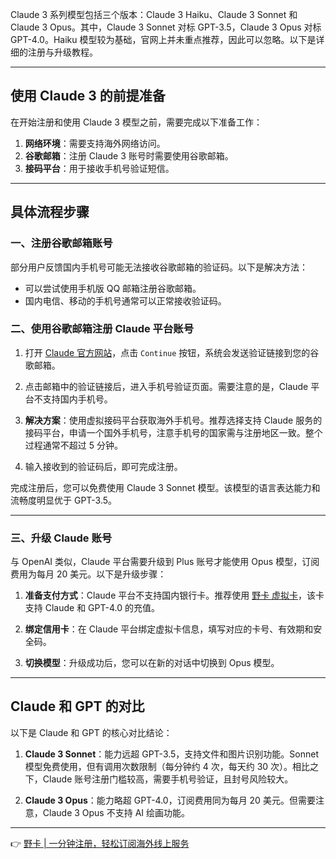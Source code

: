 Claude 3 系列模型包括三个版本：Claude 3 Haiku、Claude 3 Sonnet 和 Claude 3 Opus。其中，Claude 3 Sonnet 对标 GPT-3.5，Claude 3 Opus 对标 GPT-4.0。Haiku 模型较为基础，官网上并未重点推荐，因此可以忽略。以下是详细的注册与升级教程。

---

## 使用 Claude 3 的前提准备

在开始注册和使用 Claude 3 模型之前，需要完成以下准备工作：

1. **网络环境**：需要支持海外网络访问。
2. **谷歌邮箱**：注册 Claude 3 账号时需要使用谷歌邮箱。
3. **接码平台**：用于接收手机号验证短信。

---

## 具体流程步骤

### 一、注册谷歌邮箱账号

部分用户反馈国内手机号可能无法接收谷歌邮箱的验证码。以下是解决方法：

- 可以尝试使用手机版 QQ 邮箱注册谷歌邮箱。
- 国内电信、移动的手机号通常可以正常接收验证码。

### 二、使用谷歌邮箱注册 Claude 平台账号

1. 打开 [Claude 官方网站](https://bit.ly/bewildcard)，点击 `Continue` 按钮，系统会发送验证链接到您的谷歌邮箱。

2. 点击邮箱中的验证链接后，进入手机号验证页面。需要注意的是，Claude 平台不支持国内手机号。

3. **解决方案**：使用虚拟接码平台获取海外手机号。推荐选择支持 Claude 服务的接码平台，申请一个国外手机号，注意手机号的国家需与注册地区一致。整个过程通常不超过 5 分钟。

4. 输入接收到的验证码后，即可完成注册。

完成注册后，您可以免费使用 Claude 3 Sonnet 模型。该模型的语言表达能力和流畅度明显优于 GPT-3.5。

---

### 三、升级 Claude 账号

与 OpenAI 类似，Claude 平台需要升级到 Plus 账号才能使用 Opus 模型，订阅费用为每月 20 美元。以下是升级步骤：

1. **准备支付方式**：Claude 平台不支持国内银行卡。推荐使用 [野卡 虚拟卡](https://bit.ly/bewildcard)，该卡支持 Claude 和 GPT-4.0 的充值。

2. **绑定信用卡**：在 Claude 平台绑定虚拟卡信息，填写对应的卡号、有效期和安全码。

3. **切换模型**：升级成功后，您可以在新的对话中切换到 Opus 模型。

---

## Claude 和 GPT 的对比

以下是 Claude 和 GPT 的核心对比结论：

1. **Claude 3 Sonnet**：能力远超 GPT-3.5，支持文件和图片识别功能。Sonnet 模型免费使用，但有调用次数限制（每分钟约 4 次，每天约 30 次）。相比之下，Claude 账号注册门槛较高，需要手机号验证，且封号风险较大。

2. **Claude 3 Opus**：能力略超 GPT-4.0，订阅费用同为每月 20 美元。但需要注意，Claude 3 Opus 不支持 AI 绘画功能。

---

👉 [野卡 | 一分钟注册，轻松订阅海外线上服务](https://bit.ly/bewildcard)
